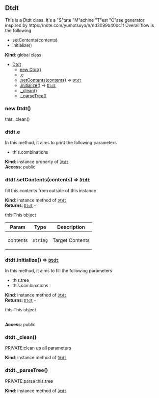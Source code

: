 <a name="Dtdt"></a>

## Dtdt
<p>This is a Dtdt class. It's a &quot;S&quot;tate &quot;M&quot;achine &quot;T&quot;est &quot;C&quot;ase generator inspired by https://note.com/yumotsuyo/n/nd3099b40dc1f
Overall flow is the following</p>
<ul>
<li>setContents(contents)</li>
<li>initialize()</li>
</ul>

**Kind**: global class  

* [Dtdt](#Dtdt)
    * [new Dtdt()](#new_Dtdt_new)
    * [.e](#Dtdt+e)
    * [.setContents(contents)](#Dtdt+setContents) ⇒ [<code>Dtdt</code>](#Dtdt)
    * [.initialize()](#Dtdt+initialize) ⇒ [<code>Dtdt</code>](#Dtdt)
    * [._clean()](#Dtdt+_clean)
    * [._parseTree()](#Dtdt+_parseTree)

<a name="new_Dtdt_new"></a>

### new Dtdt()
<p>this._clean()</p>

<a name="Dtdt+e"></a>

### dtdt.e
<p>In this method, it aims to print the following parameters</p>
<ul>
<li>this.combinations</li>
</ul>

**Kind**: instance property of [<code>Dtdt</code>](#Dtdt)  
**Access**: public  
<a name="Dtdt+setContents"></a>

### dtdt.setContents(contents) ⇒ [<code>Dtdt</code>](#Dtdt)
<p>fill this.contents from outside of this instance</p>

**Kind**: instance method of [<code>Dtdt</code>](#Dtdt)  
**Returns**: [<code>Dtdt</code>](#Dtdt) - <p>this This object</p>  

| Param | Type | Description |
| --- | --- | --- |
| contents | <code>string</code> | <p>Target Contents</p> |

<a name="Dtdt+initialize"></a>

### dtdt.initialize() ⇒ [<code>Dtdt</code>](#Dtdt)
<p>In this method, it aims to fill the following parameters</p>
<ul>
<li>this.tree</li>
<li>this.combinations</li>
</ul>

**Kind**: instance method of [<code>Dtdt</code>](#Dtdt)  
**Returns**: [<code>Dtdt</code>](#Dtdt) - <p>this This object</p>  
**Access**: public  
<a name="Dtdt+_clean"></a>

### dtdt.\_clean()
<p>PRIVATE:clean up all parameters</p>

**Kind**: instance method of [<code>Dtdt</code>](#Dtdt)  
<a name="Dtdt+_parseTree"></a>

### dtdt.\_parseTree()
<p>PRIVATE:parse this.tree</p>

**Kind**: instance method of [<code>Dtdt</code>](#Dtdt)  
